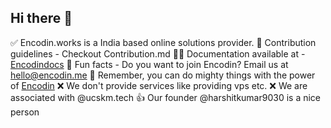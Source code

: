 ## Hi there 👋

✅ Encodin.works is a India based online solutions provider.
🌈 Contribution guidelines - Checkout Contribution.md
👩‍💻 Documentation available at - [Encodindocs](https://encodin.me/docs)
🍿 Fun facts - Do you want to join Encodin? Email us at hello@encodin.me
🧙 Remember, you can do mighty things with the power of [Encodin](https://encodin.works)
❌ We don't provide services like providing vps etc.
❌ We are associated with @ucskm.tech
👍 Our founder @harshitkumar9030 is a nice person
